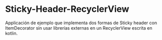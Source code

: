 # Sticky-Header-RecyclerView
Applicación de ejemplo que implementa dos formas de  Sticky header con ItemDecorator sin usar librerías externas en un RecyclerView escrita en kotlin.
